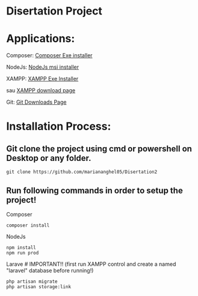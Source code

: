 # Disertation Project

# Applications:

Composer:
    [Composer Exe installer](https://getcomposer.org/Composer-Setup.exe)
    
NodeJs: 
    [NodeJs msi installer](https://nodejs.org/dist/v20.13.1/node-v20.13.1-x64.msi)
    
XAMPP:
    [XAMPP Exe Installer](https://altushost-swe.dl.sourceforge.net/project/xampp/XAMPP%20Windows/8.2.12/xampp-windows-x64-8.2.12-0-VS16-installer.exe?viasf=1)
    
sau
    [XAMPP download page](https://www.apachefriends.org/download.html)
    
Git:
    [Git Downloads Page](https://git-scm.com/downloads)
    

# Installation Process:

## Git clone the project using cmd or powershell on Desktop or any folder.
    git clone https://github.com/mariananghel05/Disertation2

## Run following commands in order to setup the project!
Composer 

    composer install
NodeJs
    
    npm install 
    npm run prod

Larave # IMPORTANT!! (first run XAMPP control and create a named "laravel" database before running!)

    php artisan migrate
    php artisan storage:link
